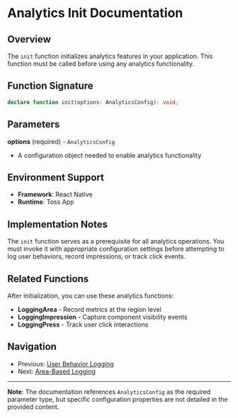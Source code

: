 # Analytics Init Documentation

## Overview

The `init` function initializes analytics features in your application. This function must be called before using any analytics functionality.

## Function Signature

```typescript
declare function init(options: AnalyticsConfig): void;
```

## Parameters

**options** (required) - `AnalyticsConfig`
- A configuration object needed to enable analytics functionality

## Environment Support

- **Framework**: React Native
- **Runtime**: Toss App

## Implementation Notes

The `init` function serves as a prerequisite for all analytics operations. You must invoke it with appropriate configuration settings before attempting to log user behaviors, record impressions, or track click events.

## Related Functions

After initialization, you can use these analytics functions:

- **LoggingArea** - Record metrics at the region level
- **LoggingImpression** - Capture component visibility events
- **LoggingPress** - Track user click interactions

## Navigation

- Previous: [User Behavior Logging](/bedrock/reference/framework/%EB%B6%84%EC%84%9D/Analytics.html)
- Next: [Area-Based Logging](/bedrock/reference/framework/%EB%B6%84%EC%84%9D/LoggingArea.html)

---

**Note**: The documentation references `AnalyticsConfig` as the required parameter type, but specific configuration properties are not detailed in the provided content.
